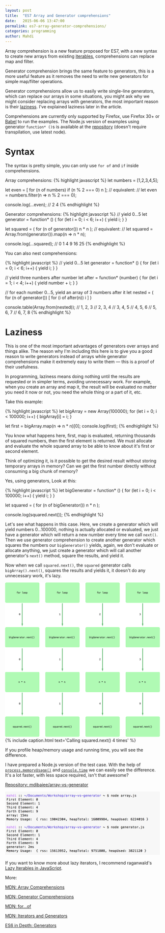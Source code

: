 ```yaml
---
layout: post
title:  "ES7 Array and Generator comprehensions"
date:   2015-06-06 13:47:00
permalink: es7-array-generator-comprehensions/
categories: programming
author: Mahdi
---
```


Array comprehension is a new feature proposed for ES7, with a new syntax
to create new arrays from existing [iterables](http://www.2ality.com/2015/02/es6-iteration.html),
comprehensions can replace map and filter.

Generator comprehension brings the same feature to generators, this is a more
useful feature as it removes the need to write new generators for simple map/filter operations.

Generator comprehensions allow us to easily write single-line generators, which can replace our arrays in some situations, you might ask why we might consider replacing arrays with generators, the most important reason is their [laziness](#laziness). I've explained laziness later in the article.

Comprehensions are currently only supported by Firefox, use Firefox 30+ or [Babel](https://babeljs.io/repl/) to run the examples. The Node.js version of examples using generator `function* ()`s is available at the [repository](https://github.com/mdibaiee/array-vs-generator) (doesn't require transpilation, use latest node).

Syntax
======

The syntax is pretty simple, you can only use `for of` and `if` inside comprehensions.

Array comprehensions:
{% highlight javascript %}
let numbers = [1,2,3,4,5];

let even = [ for (n of numbers) if (n % 2 === 0) n ];
// equivalent:
// let even = numbers.filter(n => n % 2 === 0);

console.log(...even); // 2 4
{% endhighlight %}

Generator comprehensions:
{% highlight javascript %}
// yield 0...5
let generator = function* () {
  for (let i = 0; i < 6; i++) {
    yield i;
  }
}

let squared = ( for (n of generator()) n * n );
// equivalent:
// let squared = Array.from(generator()).map(n => n * n);

console.log(...squared); // 0 1 4 9 16 25
{% endhighlight %}

You can also nest comprehensions:

{% highlight javascript %}
// yield 0...5
let generator = function* () {
  for (let i = 0; i < 6; i++) {
    yield i;
  }
}

// yield three numbers after number
let after = function* (number) {
  for (let i = 1; i < 4; i++) {
    yield number + i;
  }
}

// for each number 0...5, yield an array of 3 numbers after it
let nested = ( for (n of generator())
               [ for (i of after(n)) i ]
             )

console.table(Array.from(nested));
// 1, 2, 3
// 2, 3, 4
// 3, 4, 5
// 4, 5, 6
// 5, 6, 7
// 6, 7, 8
{% endhighlight %}

Laziness
========
This is one of the most important advantages of generators over arrays and things alike.
The reason why I'm including this here is to give you a good reason to write generators instead of arrays
 while generator comprehensions make it extremely easy to write them — this is a proof of their usefulness.

In programming, laziness means doing nothing until the results are requested or in simpler terms, avoiding unnecessary work.
For example, when you create an array and map it, the result will be evaluated no matter you need it now or not, you need the whole thing or a part of it, etc.

Take this example:

{% highlight javascript %}
let bigArray = new Array(100000);
for (let i = 0; i < 100000; i++) {
  bigArray[i] = i;
}

let first = bigArray.map(n => n * n)[0];
console.log(first);
{% endhighlight %}

You know what happens here, first, map is evaluated, returning thousands of squared numbers, then
the first element is returned. We must allocate and evaluate the whole squared array to be able to know about it's first or second element.

Think of optimizing it, is it possible to get the desired result without storing
temporary arrays in memory? Can we get the first number directly without consuming a big chunk of memory?

Yes, using generators, Look at this:

{% highlight javascript %}
let bigGenerator = function* () {
  for (let i = 0; i < 100000; i++) {
    yield i;
  }
}

let squared = ( for (n of bigGenerator()) n * n );

console.log(squared.next());
{% endhighlight %}

Let's see what happens in this case.
Here, we create a generator which will yield numbers 0...100000, nothing is actually allocated or evaluated, we just have a generator which will return a new number every time we call `next()`.
Then we use generator comprehension to create another generator which squares the numbers our `bigGenerator()` yields, again, we don't evaluate or allocate anything, we just create a generator which will call another generator's `next()` method, square the results, and yield it.

Now when we call `squared.next()`, the `squared` generator calls `bigArray().next()`, squares the results and yields it, it doesn't do any unnecessary work, it's lazy.

[
  ![Generator diagram](/img/generator-diagram.png)
](/img/generator-diagram.png)
{% include caption.html text='Calling squared.next() 4 times' %}

If you profile heap/memory usage and running time, you will see the difference.

I have prepared a Node.js version of the test case. With the help of [`process.memoryUsage()`](https://nodejs.org/api/process.html#process_process_memoryusage) and [`console.time`](https://developer.mozilla.org/en-US/docs/Web/API/Console/time) we can easily see the difference.
It's a lot faster, with less space required, isn't that awesome?

[Repository: mdibaiee/array-vs-generator](https://github.com/mdibaiee/array-vs-generator)

![Array vs Generator performance](/img/array-vs-generator.png)

If you want to know more about lazy iterators, I recommend raganwald's [Lazy Iterables in JavaScript](http://raganwald.com/2015/02/17/lazy-iteratables-in-javascript.html).

More:

[MDN: Array Comprehensions](https://developer.mozilla.org/en-US/docs/Web/JavaScript/Reference/Operators/Array_comprehensions)

[MDN: Generator Comprehensions](https://developer.mozilla.org/en-US/docs/Web/JavaScript/Reference/Operators/Generator_comprehensions)

[MDN: for...of](https://developer.mozilla.org/en-US/docs/Web/JavaScript/Reference/Statements/for...of)

[MDN: Iterators and Generators](https://developer.mozilla.org/en-US/docs/Web/JavaScript/Guide/Iterators_and_Generators?redirectlocale=en-US&redirectslug=JavaScript%2FGuide%2FIterators_and_Generators)

[ES6 in Depth: Generators](https://hacks.mozilla.org/2015/05/es6-in-depth-generators/?utm_source=javascriptweekly&utm_medium=email)
